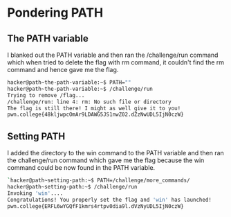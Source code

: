 # Pondering PATH

## The PATH variable

I blanked out the PATH variable and then ran the /challenge/run command which when tried to delete the flag with rm command, it couldn't find the rm command and hence gave me the flag.
```bash
hacker@path~the-path-variable:~$ PATH=""
hacker@path~the-path-variable:~$ /challenge/run
Trying to remove /flag...
/challenge/run: line 4: rm: No such file or directory
The flag is still there! I might as well give it to you!
pwn.college{48kljwpcOmAr9LDAWG5JS1nwZ02.dZzNwUDL5IjN0czW}
```
## Setting PATH

I added the directory to the win command to the PATH variable and then ran the challenge/run command which gave me the flag because the win command could be now found in the PATH variable.
```bash
`hacker@path~setting-path:~$ PATH=/challenge/more_commands/
hacker@path~setting-path:~$ /challenge/run
Invoking 'win'....
Congratulations! You properly set the flag and 'win' has launched!
pwn.college{ERFL6wYGQfF1kmrs4rtpv0dia9l.dVzNyUDL5IjN0czW}
```
